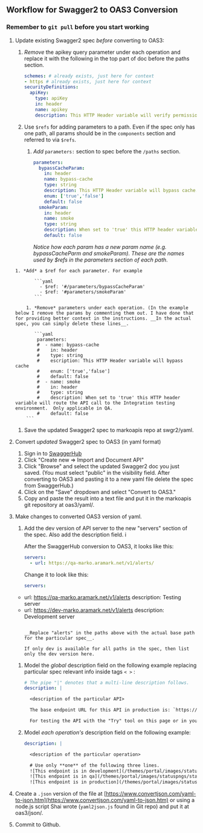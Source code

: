 ## Workflow for Swagger2 to OAS3 Conversion

### Remember to `git pull` before you start working

1. Update existing Swagger2 spec *before* converting to OAS3:

   1. *Remove* the apikey query parameter under each operation and replace it with the following in the top part of doc before the paths section.

      ```yaml
      schemes: # already exists, just here for context
      - https # already exists, just here for context
      securityDefinitions:
        apiKey:
          type: apiKey
          in: header
          name: apikey
          description: This HTTP Header variable will verify permissions.
      ```
      
     1. Use `$refs` for adding parameters to a path. Even if the spec only has one path, all params should be in the `components` section and referred to via `$refs`.

           1. *Add* `parameters:` section to spec before the `/paths` section.   

               ```yaml
               parameters:
                 bypassCacheParam:
                   in: header
                   name: bypass-cache
                   type: string
                   description: This HTTP Header variable will bypass cache.
                   enum: ['true','false']
                   default: false
                 smokeParam:
                   in: header
                   name: smoke
                   type: string
                   description: When set to 'true' this HTTP header variable will route the API call to the Integration testing environment.  Only applicable in QA.
                   default: false
               ```
               *Notice how each param has a new param name (e.g. bypassCacheParm and smokeParam). These are the names used by $refs in the parameters section of each path*.

	   1. *Add* a $ref for each parameter. For example

              ```yaml	   
                - $ref: '#/parameters/bypassCacheParam'
                - $ref: '#parameters/smokeParam'
              ```
	      
           1. *Remove* parameters under each operation. (In the example below I remove the params by commenting them out. I have done that for providing better context in the instructions. __In the actual spec, you can simply delete these lines__.

              ```yaml
               parameters:
               #  - name: bypass-cache
               #    in: header
               #    type: string
               #    escription: This HTTP Header variable will bypass cache
               #    enum: ['true','false']
               #    default: false
               #  - name: smoke
               #    in: header
               #    type: string
               #    description: When set to 'true' this HTTP header variable will route the API call to the Integration testing environment.  Only applicable in QA.
               #    default: false
	       ```


    1. Save the updated Swagger2 spec to markoapis repo at swgr2/yaml.
   
1. Convert *updated* Swagger2 spec to OAS3 (in yaml format)
    1. Sign in to [SwaggerHub](https://app.swaggerhub.com/login)
    1. Click "Create new => Import and Document API"
    1. Click "Browse" and select the updated Swagger2 doc you just saved. (You must select "public" in the visibility field. After converting to OAS3 and pasting it to a new yaml file  delete the spec from SwaggerHub.)
    1. Click on the "Save" dropdown and select "Convert to OAS3."
    1. Copy and paste the result into a text file and put it in the markoapis git repository at oas3/yaml/.

1. Make changes to converted OAS3 version of yaml. 

    1. Add the dev version of API server to the new "servers" section of the spec. Also add the description field. i
       
       After the SwaggerHub conversion to OAS3, it looks like this:
       
       ```yaml
       servers:
         - url: https://qa-marko.aramark.net/v1/alerts/
       ```
       Change it to look like this:
       ```yaml
       servers:
	 - url: https://qa-marko.aramark.net/v1/alerts
	   description: Testing server
	 - url: https://dev-marko.aramark.net/v1/alerts
	   description: Development server
       ```

       __Replace "alerts" in the paths above with the actual base path for the particular spec__.

       If only dev is available for all paths in the spec, then list only the dev version here. 
       
    1. Model the *global* description field on the following example replacing particular spec relevant info inside tags `< >` :

       ```yaml
       # The pipe "|" denotes that a multi-line description follows.
       description: | 
       
         <description of the particular API>
       
         The base endpoint URL for this API in production is: `https://marko.aramark.net/v1/<base path>`.
       
         For testing the API with the "Try" tool on this page or in your app, use either our testing server "qa-marko" or our development server "dev-marko".
       ```
       
    1. Model *each operation's* description field on the following example:

       ```yaml
       description: |
       
         <description of the particular operation>

         # Use only **one** of the following three lines. 
         ![This endpoint is in development](/themes/portal/images/statuspngs/statusdev.png)
         ![This endpoint is in qa](/themes/portal/images/statuspngs/statusqa.png)
         ![This endpoint is in production](/themes/portal/images/statuspngs/statusprod.png)
       ```  	 
1. Create a `.json` version of the file at [https://www.convertjson.com/yaml-to-json.htm](https://www.convertjson.com/yaml-to-json.htm) or using a node.js script Shai wrote (`yaml2json.js` found in Git repo) and put it at oas3/json/.

1. Commit to Github.

